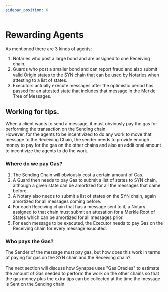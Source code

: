 ```yaml
---
sidebar_position: 6
---
```


# Rewarding Agents

As mentioned there are 3 kinds of agents:
1. Notaries who post a large bond and are assigned to one Receiving chain.
2. Guards who post a smaller bond and can report fraud and also submit valid Origin states to the SYN chain that can be used by Notaries when attesting to a list of states.
3. Executors actually execute messages after the optimistic period has passed for an attested state that includes that message in the Merkle Tree of Messages.

## Working for tips.
When a client wants to send a message, it must obviously pay the gas for performing the transaction on the Sending chain.
<br/>
However, for the agents to be incentivized to do any work to move that message to the Receiving Chain, the sender needs to provide enough money to pay for the gas on the other chains and also an additional amount to incentivize the agents to do the work.
### Where do we pay Gas?
1. The Sending Chain will obviously cost a certain amount of Gas.
2. A Guard then needs to pay Gas to submit a list of states to SYN chain, although a given state can be amortized for all the messages that came before.
3. A Notary also needs to submit a list of states on the SYN chain, again amortized for all messages coming before.
4. For each Receiving chain that has a message sent to it, a Notary assigned to that chain must submit an attesation for a Merkle Root of States which can be amortized for all messages prior.
5. For each message to be executed, the Executor needs to pay Gas on the Receiving chain for every message exucuted.

### Who pays the Gas?
The Sender of the message must pay gas, but how does this work in terms of paying for gas on the SYN chain and the Receiving chain?
<br/>
<br/>
The next section will discuss how Synapse uses "Gas Oracles" to estimate the amount of Gas needed to perform the work on the other chains so that the gas money plus the extra tips can be collected at the time the message is Sent on the Sending chain.
